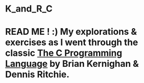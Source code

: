K_and_R_C
=========

# READ ME ! :)  My explorations &amp; exercises as I went through the classic **[The C Programming Language](http://www.amazon.com/C-Programming-Language-2nd-Edition/dp/0131103628)** by Brian Kernighan &amp; Dennis Ritchie. 
